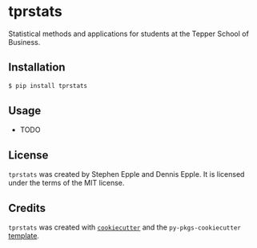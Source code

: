 # tprstats

Statistical methods and applications for students at the Tepper School of Business.

## Installation

```bash
$ pip install tprstats
```

## Usage

- TODO

## License

`tprstats` was created by Stephen Epple and Dennis Epple. It is licensed under the terms of the MIT license.

## Credits

`tprstats` was created with [`cookiecutter`](https://cookiecutter.readthedocs.io/en/latest/) and the `py-pkgs-cookiecutter` [template](https://github.com/py-pkgs/py-pkgs-cookiecutter).

